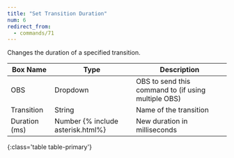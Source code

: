 ```yaml
---
title: "Set Transition Duration"
num: 6
redirect_from:
  - commands/71
---
```


Changes the duration of a specified transition.

| Box Name | Type | Description | 
|-------|--------|--------
|OBS|Dropdown|OBS to send this command to (if using multiple OBS)|
|Transition|	String|	Name of the transition|
|Duration (ms)|Number	{% include asterisk.html%}|New duration in milliseconds|
{:class='table table-primary'}










